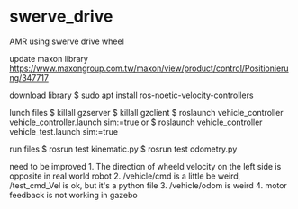 # swerve_drive
AMR using swerve drive wheel

update maxon library
https://www.maxongroup.com.tw/maxon/view/product/control/Positionierung/347717

download library
$ sudo apt install ros-noetic-velocity-controllers


lunch files
    $ killall gzserver
    $ killall gzclient
    $ roslaunch vehicle_controller vehicle_controller.launch sim:=true
    or
    $ roslaunch vehicle_controller vehicle_test.launch sim:=true

run files
    $ rosrun test kinematic.py
    $ rosrun test odometry.py

need to be improved
    1. The direction of wheeld velocity on the left side is opposite in real world robot
    2. /vehicle/cmd is a little be weird, /test_cmd_Vel is ok, but it's a python file
    3. /vehicle/odom is weird
    4. motor feedback is not working in gazebo


